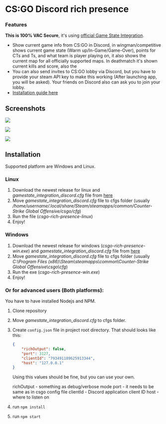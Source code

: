 # CS:GO Discord rich presence
### Features

**This is 100% VAC Secure**, it's using [official Game State Integration](https://developer.valvesoftware.com/wiki/Counter-Strike:_Global_Offensive_Game_State_Integration).

 - Show current game info from CS:GO in Discord, in wingman/competitive shows current game state (Warm up/In-Game/Game-Over), points for CTs and Ts, and what team is player playing on, it also shows the current map for all officially supported maps. In deathmatch it's shown current kills and score, also the 
 - You can also send invites to CS:GO lobby via Discord, but you have to provide your steam API key to make this working (After launching app, you will be asked). Your friends on Discord also can ask you to join your lobby.
 - [Installation guide here](#installation)

## Screenshots
![](https://raw.githubusercontent.com/borisgrigorov/CSGO-Discord-rich-presence/master/screenshots/1.png)

![](https://raw.githubusercontent.com/borisgrigorov/CSGO-Discord-rich-presence/master/screenshots/3.png)

![](https://raw.githubusercontent.com/borisgrigorov/CSGO-Discord-rich-presence/master/screenshots/4.png)

## Installation
Supported platform are Windows and Linux.

### Linux
 1. Download the newest release for linux and *gamestate_integration_discord.cfg* file from [here](https://github.com/borisgrigorov/CSGO-Discord-rich-presence/releases)
 2. Move *gamestate_integration_discord.cfg* file to cfgs folder (usually */home/username/.local/share/Steam/steamapps/common/Counter-Strike Global Offensive/csgo/cfg*)
 3. Run the file (*csgo-rich-presence-linux*)
 4. Enjoy!

### Windows
 1. Download the newest release for windows (*csgo-rich-presence-win.exe*) and *gamestate_integration_discord.cfg* file from [here](https://github.com/borisgrigorov/CSGO-Discord-rich-presence/releases)
 2. Move *gamestate_integration_discord.cfg* file to cfgs folder (usually *C:\Program Files (x86)\Steam\steamapps\common\Counter-Strike Global Offensive\csgo\cfg*)
 3. Run the exe (*csgo-rich-presence-win.exe*)
 4. Enjoy!
 

### Or for advanced users (Both platforms):

You have to have installed Nodejs and NPM.
 1. Clone repository
 2. Move *gamestate_integration_discord.cfg* to cfgs folder.
 3. Create `config.json` file in project root directory. That should looks like this:
    ```json
    {
        "richOutput": false, 
        "port": 3127,
        "clientId": "793491189625913344",
        "host": "127.0.0.1"
    }
    ```
    Using this values should be fine, but you can use your own.
    
    richOutput - something as debug/verbose mode
    port - it needs to be same as in csgo config file
    clientId - Discord application client ID
    host - where to listen on
    
 4. run `npm install`
 5. run `npm start`
